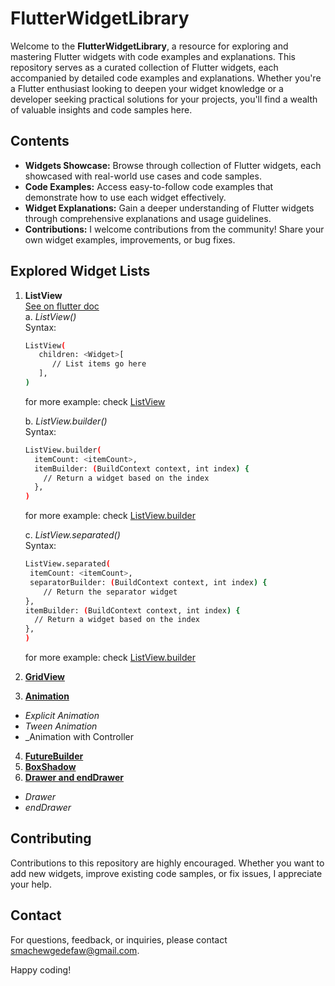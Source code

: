# FlutterWidgetLibrary

Welcome to the **FlutterWidgetLibrary**, a resource for exploring and mastering Flutter widgets with code examples and explanations.
This repository serves as a curated collection of Flutter widgets, each accompanied by detailed code examples and explanations. Whether you're a Flutter enthusiast looking to deepen your widget knowledge or a developer seeking practical solutions for your projects, you'll find a wealth of valuable insights and code samples here.

## Contents

- **Widgets Showcase:** Browse through collection of Flutter widgets, each showcased with real-world use cases and code samples.
- **Code Examples:** Access easy-to-follow code examples that demonstrate how to use each widget effectively.
- **Widget Explanations:** Gain a deeper understanding of Flutter widgets through comprehensive explanations and usage guidelines.
- **Contributions:** I welcome contributions from the community! Share your own widget examples, improvements, or bug fixes.

## Explored Widget Lists

1. **ListView** <br>
   [See on flutter doc](https://api.flutter.dev/flutter/widgets/ListView-class.html)<br>
   a. _ListView()_ <br>
   Syntax:

   ```bash
   ListView(
      children: <Widget>[
         // List items go here
      ],
   )
   ```

   for more example: check [ListView](https://github.com/sgc93/Flutter-Widget-Library/blob/main/lib/widgets/listView/list_view.dart)

   b. _ListView.builder()_ <br>
   Syntax:

   ```bash
   ListView.builder(
     itemCount: <itemCount>,
     itemBuilder: (BuildContext context, int index) {
       // Return a widget based on the index
     },
   )
   ```

   for more example: check [ListView.builder](https://github.com/sgc93/Flutter-Widget-Library/blob/main/lib/widgets/listView/img_list_builder.dart)

   c. _ListView.separated()_ <br>
   Syntax:

   ```bash
   ListView.separated(
    itemCount: <itemCount>,
    separatorBuilder: (BuildContext context, int index) {
       // Return the separator widget
   },
   itemBuilder: (BuildContext context, int index) {
     // Return a widget based on the index
   },
   )
   ```

   for more example: check [ListView.builder](https://github.com/sgc93/Flutter-Widget-Library/blob/main/lib/widgets/listView/list_view_separated.dart)

2. **[GridView](https://github.com/sgc93/Flutter-Widget-Library/blob/main/lib/widgets/gridView)**
3. **[Animation](https://github.com/sgc93/Flutter-Widget-Library/blob/main/lib/widgets/animation)**

- _Explicit Animation_
- _Tween Animation_
- \_Animation with Controller

4. **[FutureBuilder](https://github.com/sgc93/Flutter-Widget-Library/blob/main/lib/widgets/future_builder.dart)**
5. **[BoxShadow](https://github.com/sgc93/Flutter-Widget-Library/blob/main/lib/widgets/box_shadow.dart)**
6. **[Drawer and endDrawer](https://github.com/sgc93/Flutter-Widget-Library/blob/main/lib/widgets/drawer)**

- _Drawer_
- _endDrawer_

## Contributing

Contributions to this repository are highly encouraged. Whether you want to add new widgets, improve existing code samples, or fix issues, I appreciate your help.

## Contact

For questions, feedback, or inquiries, please contact smachewgedefaw@gmail.com.

Happy coding!
